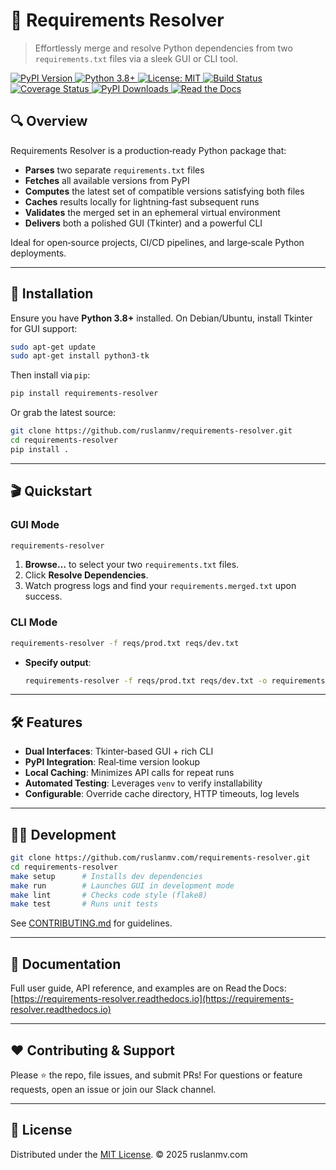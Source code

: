 # 🔧 Requirements Resolver

> Effortlessly merge and resolve Python dependencies from two `requirements.txt` files via a sleek GUI or CLI tool.


<p align="left">
  <a href="https://pypi.org/project/requirements-resolver/">
    <img alt="PyPI Version" src="https://img.shields.io/pypi/v/requirements-resolver.svg">
  </a>
  <a href="https://www.python.org/downloads/release/python-380/">
    <img alt="Python 3.8+" src="https://img.shields.io/badge/python-3.8%2B-blue.svg">
  </a>
  <a href="https://github.com/ruslanmv/requirements-resolver/blob/master/LICENSE">
    <img alt="License: MIT" src="https://img.shields.io/badge/license-MIT-blue.svg">
  </a>
  <a href="https://github.com/ruslanmv/requirements-resolver/actions/workflows/ci.yml">
    <img alt="Build Status" src="https://github.com/ruslanmv/requirements-resolver/actions/workflows/ci.yml/badge.svg">
  </a>
  <a href="https://coveralls.io/github/ruslanmv/requirements-resolver?branch=master">
    <img alt="Coverage Status" src="https://coveralls.io/repos/github/ruslanmv/requirements-resolver/badge.svg?branch=master">
  </a>
  <a href="https://pepy.tech/project/requirements-resolver">
    <img alt="PyPI Downloads" src="https://pepy.tech/badge/requirements-resolver">
  </a>
  <a href="https://requirements-resolver.readthedocs.io/en/latest/">
    <img alt="Read the Docs" src="https://readthedocs.org/projects/requirements-resolver/badge/?version=latest">
  </a>
</p>

## 🔍 Overview

Requirements Resolver is a production‑ready Python package that:

- **Parses** two separate `requirements.txt` files  
- **Fetches** all available versions from PyPI  
- **Computes** the latest set of compatible versions satisfying both files  
- **Caches** results locally for lightning‑fast subsequent runs  
- **Validates** the merged set in an ephemeral virtual environment  
- **Delivers** both a polished GUI (Tkinter) and a powerful CLI  

Ideal for open‑source projects, CI/CD pipelines, and large‑scale Python deployments.

---

## 🚀 Installation

Ensure you have **Python 3.8+** installed. On Debian/Ubuntu, install Tkinter for GUI support:

```bash
sudo apt-get update
sudo apt-get install python3-tk
````

Then install via `pip`:

```bash
pip install requirements-resolver
```

Or grab the latest source:

```bash
git clone https://github.com/ruslanmv/requirements-resolver.git
cd requirements-resolver
pip install .
```

---

## 🎬 Quickstart

### GUI Mode

```bash
requirements-resolver
```

1. **Browse…** to select your two `requirements.txt` files.
2. Click **Resolve Dependencies**.
3. Watch progress logs and find your `requirements.merged.txt` upon success.

### CLI Mode

```bash
requirements-resolver -f reqs/prod.txt reqs/dev.txt
```

* **Specify output**:

  ```bash
  requirements-resolver -f reqs/prod.txt reqs/dev.txt -o requirements.final.txt
  ```

---

## 🛠 Features

* **Dual Interfaces**: Tkinter‐based GUI + rich CLI
* **PyPI Integration**: Real‑time version lookup
* **Local Caching**: Minimizes API calls for repeat runs
* **Automated Testing**: Leverages `venv` to verify installability
* **Configurable**: Override cache directory, HTTP timeouts, log levels

---

## 🧑‍💻 Development

```bash
git clone https://github.com/ruslanmv.com/requirements-resolver.git
cd requirements-resolver
make setup      # Installs dev dependencies
make run        # Launches GUI in development mode
make lint       # Checks code style (flake8)
make test       # Runs unit tests
```

See [CONTRIBUTING.md](./CONTRIBUTING.md) for guidelines.

---

## 📄 Documentation

Full user guide, API reference, and examples are on Read the Docs:
[https://requirements-resolver.readthedocs.io](https://requirements-resolver.readthedocs.io)

---

## ❤️ Contributing & Support

Please ⭐ the repo, file issues, and submit PRs!
For questions or feature requests, open an issue or join our Slack channel.

---

## 📜 License

Distributed under the [MIT License](./LICENSE).
© 2025 ruslanmv.com

